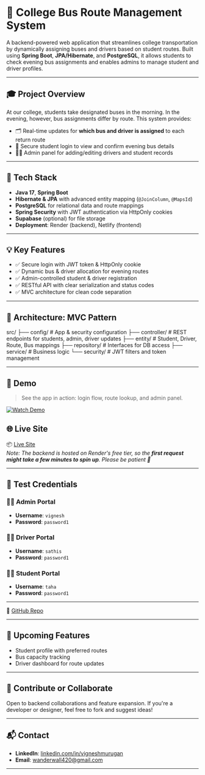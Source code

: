 # 🚌 College Bus Route Management System

A backend-powered web application that streamlines college transportation by dynamically assigning buses and drivers based on student routes. Built using **Spring Boot**, **JPA/Hibernate**, and **PostgreSQL**, it allows students to check evening bus assignments and enables admins to manage student and driver profiles.

---

## 🎓 Project Overview

At our college, students take designated buses in the morning. In the evening, however, bus assignments differ by route. This system provides:

- 🗂️ Real-time updates for **which bus and driver is assigned** to each return route
- 🔐 Secure student login to view and confirm evening bus details
- 👨‍💼 Admin panel for adding/editing drivers and student records

---

## 🔧 Tech Stack

- **Java 17**, **Spring Boot**
- **Hibernate & JPA** with advanced entity mapping (`@JoinColumn`, `@MapsId`)
- **PostgreSQL** for relational data and route mappings
- **Spring Security** with JWT authentication via HttpOnly cookies
- **Supabase** (optional) for file storage
- **Deployment**: Render (backend), Netlify (frontend)

---

## 💡 Key Features

- ✅ Secure login with JWT token & HttpOnly cookie
- ✅ Dynamic bus & driver allocation for evening routes
- ✅ Admin-controlled student & driver registration
- ✅ RESTful API with clear serialization and status codes
- ✅ MVC architecture for clean code separation

---

## 🧩 Architecture: MVC Pattern
src/ ├── config/ # App & security configuration ├── controller/ # REST endpoints for students, admin, driver updates ├── entity/ # Student, Driver, Route, Bus mappings ├── repository/ # Interfaces for DB access ├── service/ # Business logic └── security/ # JWT filters and token management


---

## 🚀 Demo

> See the app in action: login flow, route lookup, and admin panel.

[![Watch Demo](https://img.youtube.com/vi/pCQ0eZmoRsc/hqdefault.jpg)](https://youtu.be/pCQ0eZmoRsc)

## 🌐 Live Site

📦 [Live Site](https://busdepo.netlify.app/)  
*Note: The backend is hosted on Render's free tier, so the **first request might take a few minutes to spin up**. Please be patient 🙏*

---

## 🔐 Test Credentials

### 👨‍💼 Admin Portal
- **Username**: `vignesh`
- **Password**: `password1`

### 🧑‍🔧 Driver Portal
- **Username**: `sathis`
- **Password**: `password1`

### 🧑‍🎓 Student Portal
- **Username**: `taha`
- **Password**: `password1`

---

📁 [GitHub Repo](https://github.com/Wanderwall-3/BUS_DEPO)


---

## 🚀 Upcoming Features

- Student profile with preferred routes
- Bus capacity tracking
- Driver dashboard for route updates

---

## 🤝 Contribute or Collaborate

Open to backend collaborations and feature expansion. If you're a developer or designer, feel free to fork and suggest ideas!

---

## 📬 Contact

- **LinkedIn**: [linkedin.com/in/vigneshmurugan](https://www.linkedin.com/in/vigneshmurugan-/)
- **Email**: wanderwall420@gmail.com

---

